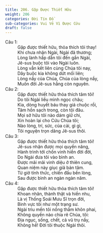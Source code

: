 ```yaml
---
title: 206. Gặp Được Thiết Hữu
weight: 206
categories: Đời Tín Đồ
sub-categories: Vui Vẻ Vì Được Cứu
draft: false
---
```

<dl><dt>Câu 1:</dt><dd data-verse="1">Gặp được thiết hữu, thỏa thích tôi thay! <br/>Khi chưa nhận Ngài, Ngài đã thương; <br/>Lòng lành hấp dẫn tôi đến gần Ngài, <br/>Jê-sus buộc tôi vào Ngài luôn. <br/>Lòng vẫn kết liên cùng Chúa tôi nay, <br/>Dây buộc kia không dứt mối liên; <br/>Lòng nầy của Chúa, Chúa của lòng nầy, <br/>Muôn đời Jê-sus hằng còn nguyên. </dd><dt>Câu 2:</dt><dd data-verse="2">Gặp được thiết hữu thỏa thích tâm tôi! <br/>Do tôi Ngài liều mình ngọc châu; <br/>Kìa, dòng huyết báu thay giá chuộc rồi, <br/>Tâm hồn sạch trong, còn tội đâu. <br/>Mọi sở hữu tôi nào dám giữ chi, <br/>Xin hoàn lại cho Cứu Chúa tôi; <br/>Nào lòng, trí, sức, của cải, gì gì, <br/>Tôi nguyện trọn dâng Jê-sus thôi. </dd><dt>Câu 3:</dt><dd data-verse="3">Gặp được thiết hữu thỏa thích tâm tôi! <br/>Jê-sus nhận được mọi quyền năng, <br/>Hành trình tới chốn vinh hiển đời đời, <br/>Do Ngài đưa tôi vào bình an. <br/>Được mãi mãi vinh diệu ở thiên cung, <br/>Quan niệm này giục giã bản tâm. <br/>Từ giờ tỉnh thức, chiến đấu bền lòng, <br/>Sau được bình an ngàn ngàn năm. </dd><dt>Câu 4:</dt><dd data-verse="4">Gặp được thiết hữu thỏa thích tâm tôi! <br/>Khoan nhân, thành thật và hiền nhu, <br/>Là vị Thống Soái Mưu Sĩ trọn đời, <br/>Binh vực tôi như một trạng sư. <br/>Ngài trìu mến tôi nồng thắm khôn phai, <br/>Không quyền nào chia rẽ Chúa, tôi: <br/>Địa ngục, sống, chết, cả vũ trụ nầy, <br/>Không hề! Đời tôi thuộc Ngài thôi. </dd></dl>